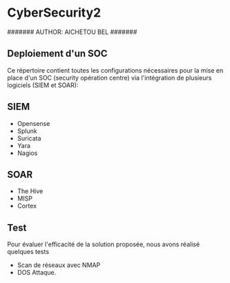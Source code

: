 # CyberSecurity2


#######        AUTHOR: AICHETOU BEL         #######                       


## Deploiement d'un SOC
Ce répertoire contient toutes les configurations nécessaires pour la mise en place d'un SOC (security opération centre) via l'intégration de plusieurs logiciels (SIEM et SOAR):

## SIEM
* Opensense
* Splunk
* Suricata
* Yara
* Nagios

## SOAR
* The Hive
* MISP
* Cortex 

## Test
Pour évaluer l'efficacité de la solution proposée, nous avons réalisé quelques tests 
* Scan de réseaux avec NMAP
* DOS Attaque.












